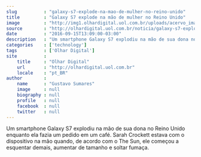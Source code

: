 ```yaml
---
slug          : "galaxy-s7-explode-na-mao-de-mulher-no-reino-unido"
title         : "Galaxy S7 explode na mão de mulher no Reino Unido"
image         : "http://img1.olhardigital.uol.com.br/uploads/acervo_imagens/2016/09/20160915140700_660_420.jpg"
source        : "http://olhardigital.uol.com.br/noticia/galaxy-s7-explode-na-mao-de-mulher-no-reino-unido/62187"
date          : "2016-09-15T13:09:00-03:00"
description   : "Um smartphone Galaxy S7 explodiu na mão de sua dona no Reino Unido enquanto ela fazia um pedido em um café. Sarah Crockett estava com o dispositivo na mão quando, de acordo com o The Sun, ele começou a esquentar demais, aumentar de tamanho e soltar fumaça."
categories    : ['technology']
tags          : ['Olhar Digital']
site          :
    title     : "Olhar Digital"
    url       : "http://olhardigital.uol.com.br"
    locale    : "pt_BR"
author        :
    name      : "Gustavo Sumares"
    image     : null
    biography : null
    profile   : null
    facebook  : null
    twitter   : null
---
```


Um smartphone Galaxy S7 explodiu na mão de sua dona no Reino Unido enquanto ela fazia um pedido em um café. Sarah Crockett estava com o dispositivo na mão quando, de acordo com o The Sun, ele começou a esquentar demais, aumentar de tamanho e soltar fumaça.
